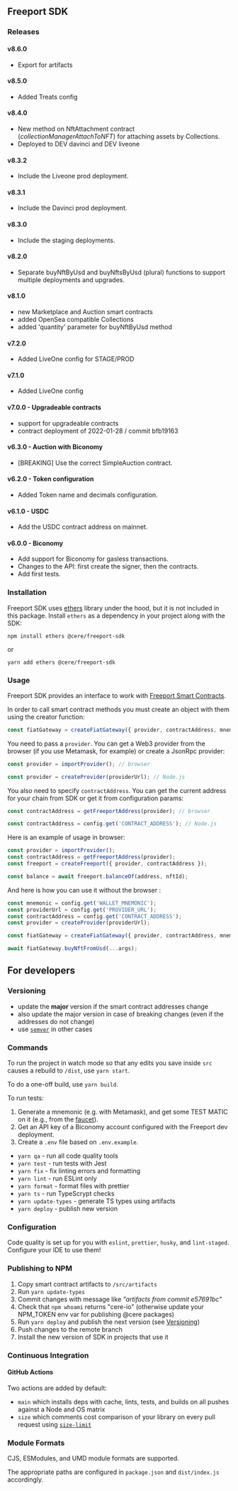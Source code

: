 ## Freeport SDK

### Releases

#### v8.6.0

- Export for artifacts

#### v8.5.0

- Added Treats config

#### v8.4.0

- New method on NftAttachment contract (_collectionManagerAttachToNFT_) for
  attaching assets by Collections.
- Deployed to DEV davinci and DEV liveone

#### v8.3.2

- Include the Liveone prod deployment.

#### v8.3.1

- Include the Davinci prod deployment.

#### v8.3.0

- Include the staging deployments.

#### v8.2.0

- Separate buyNftByUsd and buyNftsByUsd (plural) functions to support multiple
  deployments and upgrades.

#### v8.1.0

- new Marketplace and Auction smart contracts
- added OpenSea compatible Collections
- added 'quantity' parameter for buyNftByUsd method

#### v7.2.0

- Added LiveOne config for STAGE/PROD

#### v7.1.0

- Added LiveOne config

#### v7.0.0 - Upgradeable contracts

- support for upgradeable contracts
- contract deployment of 2022-01-28 / commit bfb19163

#### v6.3.0 - Auction with Biconomy

- [BREAKING] Use the correct SimpleAuction contract.

#### v6.2.0 - Token configuration

- Added Token name and decimals configuration.

#### v6.1.0 - USDC

- Add the USDC contract address on mainnet.

#### v6.0.0 - Biconomy

- Add support for Biconomy for gasless transactions.
- Changes to the API: first create the signer, then the contracts.
- Add first tests.

### Installation

Freeport SDK uses [ethers](https://github.com/ethers-io/ethers.js/) library
under the hood, but it is not included in this package. Install `ethers` as a
dependency in your project along with the SDK:

```
npm install ethers @cere/freeport-sdk
```

or

```
yarn add ethers @cere/freeport-sdk
```

### Usage

Freeport SDK provides an interface to work with
[Freeport Smart Contracts](https://github.com/Cerebellum-Network/Freeport-Smart-Contracts).

In order to call smart contract methods you must create an object with them
using the creator function:

```ts
const fiatGateway = createFiatGateway({ provider, contractAddress, mnemonic });
```

You need to pass a `provider`. You can get a Web3 provider from the browser (if
you use Metamask, for example) or create a JsonRpc provider:

```ts
const provider = importProvider(); // browser
```

```ts
const provider = createProvider(providerUrl); // Node.js
```

You also need to specify `contractAddress`. You can get the current address for
your chain from SDK or get it from configuration params:

```ts
const contractAddress = getFreeportAddress(provider); // browser
```

```ts
const contractAddress = config.get('CONTRACT_ADDRESS'); // Node.js
```

Here is an example of usage in browser:

```ts
const provider = importProvider();
const contractAddress = getFreeportAddress(provider);
const freeport = createFreeport({ provider, contractAddress });

const balance = await freeport.balanceOf(address, nftId);
```

And here is how you can use it without the browser :

```ts
const mnemonic = config.get('WALLET_MNEMONIC');
const providerUrl = config.get('PROVIDER_URL');
const contractAddress = config.get('CONTRACT_ADDRESS');
const provider = createProvider(providerUrl);

const fiatGateway = createFiatGateway({ provider, contractAddress, mnemonic });

await fiatGateway.buyNftFromUsd(...args);
```

## For developers

### Versioning

- update the **major** version if the smart contract addresses change
- also update the major version in case of breaking changes (even if the
  addresses do not change)
- use [`semver`](https://semver.org/) in other cases

### Commands

To run the project in watch mode so that any edits you save inside `src` causes
a rebuild to `/dist`, use `yarn start`.

To do a one-off build, use `yarn build`.

To run tests:

1. Generate a mnemonic (e.g. with Metamask), and get some TEST MATIC on it
   (e.g., from the [faucet](https://faucet.polygon.technology/)).
2. Get an API key of a Biconomy account configured with the Freeport dev
   deployment.
3. Create a `.env` file based on `.env.example`.

- `yarn qa` - run all code quality tools
- `yarn test` - run tests with Jest
- `yarn fix` - fix linting errors and formatting
- `yarn lint` - run ESLint only
- `yarn format` - format files with prettier
- `yarn ts` - run TypeScrypt checks
- `yarn update-types` - generate TS types using artifacts
- `yarn deploy` - publish new version

### Configuration

Code quality is set up for you with `eslint`, `prettier`, `husky`, and
`lint-staged`. Configure your IDE to use them!

### Publishing to NPM

1. Copy smart contract artifacts to `/src/artifacts`
2. Run `yarn update-types`
3. Commit changes with message like _"artifacts from commit e57691bc"_
4. Check that `npm whoami` returns "cere-io" (otherwise update your NPM_TOKEN
   env var for publishing @cere packages)
5. Run `yarn deploy` and publish the next version (see
   [Versioning](https://github.com/Cerebellum-Network/Freeport-Smart-Contracts-SDK#versioning))
6. Push changes to the remote branch
7. Install the new version of SDK in projects that use it

### Continuous Integration

#### GitHub Actions

Two actions are added by default:

- `main` which installs deps with cache, lints, tests, and builds on all pushes
  against a Node and OS matrix
- `size` which comments cost comparison of your library on every pull request
  using [`size-limit`](https://github.com/ai/size-limit)

### Module Formats

CJS, ESModules, and UMD module formats are supported.

The appropriate paths are configured in `package.json` and `dist/index.js`
accordingly.
